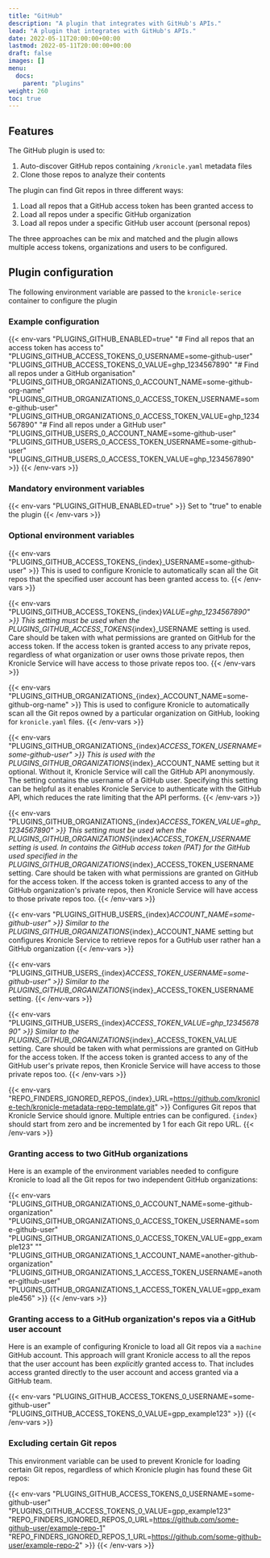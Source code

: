 ```yaml
---
title: "GitHub"
description: "A plugin that integrates with GitHub's APIs."
lead: "A plugin that integrates with GitHub's APIs."
date: 2022-05-11T20:00:00+00:00
lastmod: 2022-05-11T20:00:00+00:00
draft: false
images: []
menu:
  docs:
    parent: "plugins"
weight: 260
toc: true
---
```


## Features

The GitHub plugin is used to:

1. Auto-discover GitHub repos containing `/kronicle.yaml` metadata files
2. Clone those repos to analyze their contents

The plugin can find Git repos in three different ways:

1. Load all repos that a GitHub access token has been granted access to
2. Load all repos under a specific GitHub organization
3. Load all repos under a specific GitHub user account (personal repos)

The three approaches can be mix and matched and the plugin allows multiple access tokens, organizations and users to be
configured.


## Plugin configuration

The following environment variable are passed to the `kronicle-serice` container to configure the plugin


### Example configuration

{{< env-vars
"PLUGINS_GITHUB_ENABLED=true"
"# Find all repos that an access token has access to"
"PLUGINS_GITHUB_ACCESS_TOKENS_0_USERNAME=some-github-user"
"PLUGINS_GITHUB_ACCESS_TOKENS_0_VALUE=ghp_1234567890"
"# Find all repos under a GitHub organisation"
"PLUGINS_GITHUB_ORGANIZATIONS_0_ACCOUNT_NAME=some-github-org-name"
"PLUGINS_GITHUB_ORGANIZATIONS_0_ACCESS_TOKEN_USERNAME=some-github-user"
"PLUGINS_GITHUB_ORGANIZATIONS_0_ACCESS_TOKEN_VALUE=ghp_1234567890"
"# Find all repos under a GitHub user"
"PLUGINS_GITHUB_USERS_0_ACCOUNT_NAME=some-github-user"
"PLUGINS_GITHUB_USERS_0_ACCESS_TOKEN_USERNAME=some-github-user"
"PLUGINS_GITHUB_USERS_0_ACCESS_TOKEN_VALUE=ghp_1234567890" >}}
{{< /env-vars >}}


### Mandatory environment variables

{{< env-vars "PLUGINS_GITHUB_ENABLED=true" >}}
Set to "true" to enable the plugin
{{< /env-vars >}}


### Optional environment variables

{{< env-vars "PLUGINS_GITHUB_ACCESS_TOKENS_{index}_USERNAME=some-github-user" >}}
This is used to configure Kronicle to automatically scan all the Git repos that the specified user account has been granted access to.
{{< /env-vars >}}

{{< env-vars "PLUGINS_GITHUB_ACCESS_TOKENS_{index}_VALUE=ghp_1234567890" >}}
This setting must be used when the PLUGINS_GITHUB_ACCESS_TOKENS_{index}_USERNAME setting is used.  Care should be taken with what permissions are granted on GitHub for the access token.  If the access token is granted access to any private repos, regardless of what organization or user owns those private repos, then Kronicle Service will have access to those private repos too.
{{< /env-vars >}}

{{< env-vars "PLUGINS_GITHUB_ORGANIZATIONS_{index}_ACCOUNT_NAME=some-github-org-name" >}}
This is used to configure Kronicle to automatically scan all the Git repos owned by a particular organization on GitHub, looking for `kronicle.yaml` files.
{{< /env-vars >}}

{{< env-vars "PLUGINS_GITHUB_ORGANIZATIONS_{index}_ACCESS_TOKEN_USERNAME=some-github-user" >}}
This is used with the PLUGINS_GITHUB_ORGANIZATIONS_{index}_ACCOUNT_NAME setting but it optional.  Without it, Kronicle Service will call the GitHub API anonymously.  The setting contains the username of a GitHub user.  Specifying this setting can be helpful as it enables Kronicle Service to authenticate with the GitHub API, which reduces the rate limiting that the API performs.
{{< /env-vars >}}

{{< env-vars "PLUGINS_GITHUB_ORGANIZATIONS_{index}_ACCESS_TOKEN_VALUE=ghp_1234567890" >}}
This setting must be used when the PLUGINS_GITHUB_ORGANIZATIONS_{index}_ACCESS_TOKEN_USERNAME setting is used.  In contains the GitHub access token (PAT) for the GitHub used specified in the PLUGINS_GITHUB_ORGANIZATIONS_{index}_ACCESS_TOKEN_USERNAME setting.  Care should be taken with what permissions are granted on GitHub for the access token.  If the access token is granted access to any of the GitHub organization's private repos, then Kronicle Service will have access to those private repos too.
{{< /env-vars >}}

{{< env-vars "PLUGINS_GITHUB_USERS_{index}_ACCOUNT_NAME=some-github-user" >}}
Similar to the PLUGINS_GITHUB_ORGANIZATIONS_{index}_ACCOUNT_NAME setting but configures Kronicle Service to retrieve repos for a GutHub user rather han a GitHub organization
{{< /env-vars >}}

{{< env-vars "PLUGINS_GITHUB_USERS_{index}_ACCESS_TOKEN_USERNAME=some-github-user" >}}
Similar to the PLUGINS_GITHUB_ORGANIZATIONS_{index}_ACCESS_TOKEN_USERNAME setting.
{{< /env-vars >}}

{{< env-vars "PLUGINS_GITHUB_USERS_{index}_ACCESS_TOKEN_VALUE=ghp_1234567890" >}}
Similar to the PLUGINS_GITHUB_ORGANIZATIONS_{index}_ACCESS_TOKEN_VALUE setting.  Care should be taken with what permissions are granted on GitHub for the access token.  If the access token is granted access to any of the GitHub user's private repos, then Kronicle Service will have access to those private repos too.
{{< /env-vars >}}

{{< env-vars "REPO_FINDERS_IGNORED_REPOS_{index}_URL=https://github.com/kronicle-tech/kronicle-metadata-repo-template.git" >}}
Configures Git repos that Kronicle Service should ignore.  Multiple entries can be configured.  `{index}` should start from zero and be incremented by 1 for each Git repo URL.
{{< /env-vars >}}


### Granting access to two GitHub organizations

Here is an example of the environment variables needed to configure Kronicle to load all the Git repos for two
independent GitHub organizations:

{{< env-vars
"PLUGINS_GITHUB_ORGANIZATIONS_0_ACCOUNT_NAME=some-github-organization"
"PLUGINS_GITHUB_ORGANIZATIONS_0_ACCESS_TOKEN_USERNAME=some-github-user"
"PLUGINS_GITHUB_ORGANIZATIONS_0_ACCESS_TOKEN_VALUE=gpp_example123"
""
"PLUGINS_GITHUB_ORGANIZATIONS_1_ACCOUNT_NAME=another-github-organization"
"PLUGINS_GITHUB_ORGANIZATIONS_1_ACCESS_TOKEN_USERNAME=another-github-user"
"PLUGINS_GITHUB_ORGANIZATIONS_1_ACCESS_TOKEN_VALUE=gpp_example456" >}}
{{< /env-vars >}}


### Granting access to a GitHub organization's repos via a GitHub user account

Here is an example of configuring Kronicle to load all Git repos via a `machine` GitHub account.  This approach will
grant Kronicle access to all the repos that the user account has been _explicitly_ granted access to.  That includes
access granted directly to the user account and access granted via a GitHub team.

{{< env-vars
"PLUGINS_GITHUB_ACCESS_TOKENS_0_USERNAME=some-github-user"
"PLUGINS_GITHUB_ACCESS_TOKENS_0_VALUE=gpp_example123" >}}
{{< /env-vars >}}


### Excluding certain Git repos

This environment variable can be used to prevent Kronicle for loading certain Git repos, regardless of which Kronicle
plugin has found these Git repos:

{{< env-vars
"PLUGINS_GITHUB_ACCESS_TOKENS_0_USERNAME=some-github-user"
"PLUGINS_GITHUB_ACCESS_TOKENS_0_VALUE=gpp_example123"
"REPO_FINDERS_IGNORED_REPOS_0_URL=https://github.com/some-github-user/example-repo-1"
"REPO_FINDERS_IGNORED_REPOS_1_URL=https://github.com/some-github-user/example-repo-2" >}}
{{< /env-vars >}}
